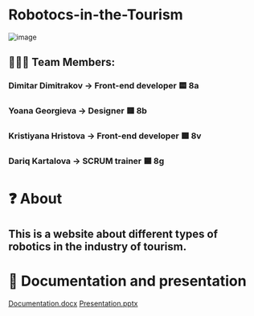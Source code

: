 # Robotocs-in-the-Tourism
![image](https://github.com/DYkartalova22/robotocs-in-the-tourism/assets/132449223/095d5b4d-f81e-4c16-b8ea-52001a976ba1)
## 👨🏻‍💻 Team Members:
### Dimitar Dimitrakov -> Front-end developer 🟨 8a
### Yoana Georgieva -> Designer 🟥 8b
### Kristiyana Hristova -> Front-end developer 🟩 8v
### Dariq Kartalova -> SCRUM trainer 🟦 8g
# ❓ About
## This is a website about different types of robotics in the industry of tourism.
# 📰 Documentation and presentation
[Documentation.docx](https://github.com/DYkartalova22/robotocs-in-the-tourism/files/11654976/Documentation.docx)
[Presentation.pptx](https://github.com/DYkartalova22/robotocs-in-the-tourism/files/11657059/Presentation.pptx)
